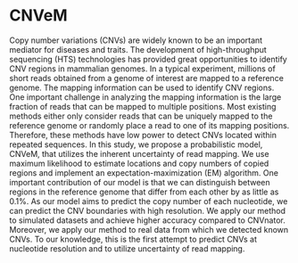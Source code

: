 # CNVeM

Copy number variations (CNVs) are widely known to be an important mediator for diseases
and traits. The development of high-throughput sequencing (HTS) technologies has provided 
great opportunities to identify CNV regions in mammalian genomes. In a typical
experiment, millions of short reads obtained from a genome of interest are mapped to a
reference genome. The mapping information can be used to identify CNV regions. One
important challenge in analyzing the mapping information is the large fraction of reads that
can be mapped to multiple positions. Most existing methods either only consider reads that
can be uniquely mapped to the reference genome or randomly place a read to one of its
mapping positions. Therefore, these methods have low power to detect CNVs located within
repeated sequences. In this study, we propose a probabilistic model, CNVeM, that utilizes
the inherent uncertainty of read mapping. We use maximum likelihood to estimate locations
and copy numbers of copied regions and implement an expectation-maximization (EM)
algorithm. One important contribution of our model is that we can distinguish between
regions in the reference genome that differ from each other by as little as 0.1%. As our
model aims to predict the copy number of each nucleotide, we can predict the CNV
boundaries with high resolution. We apply our method to simulated datasets and achieve
higher accuracy compared to CNVnator. Moreover, we apply our method to real data from
which we detected known CNVs. To our knowledge, this is the first attempt to predict CNVs
at nucleotide resolution and to utilize uncertainty of read mapping.
